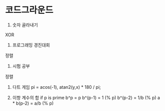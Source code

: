 # 코드그라운드

1. 숫자 골라내기

XOR

1. 프로그래밍 경진대회

정렬

1. 시험 공부

정렬

1. 다트 게임
pi = acos(-1), atan2(y,x) * 180 / pi;

1. 이항 계수의 합
if p is prime
    b^p = p
	b^(p-1) = 1 (% p)
	b^(p-2) = 1/b (% p)
	a * b(p-2) = a/b (% p)
